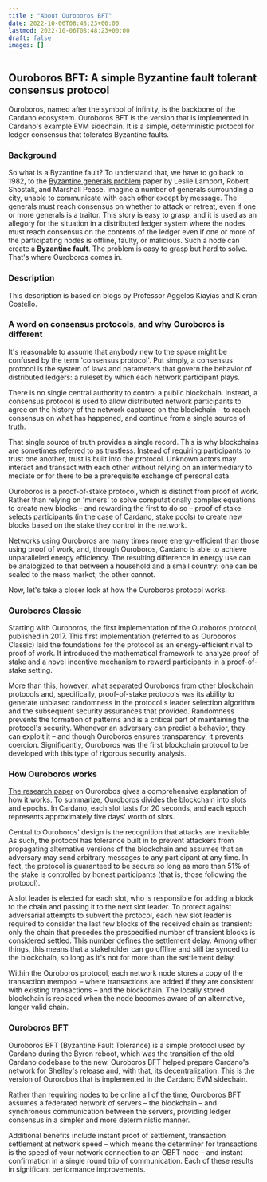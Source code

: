 ```yaml
---
title : "About Ouroboros BFT"
date: 2022-10-06T08:48:23+00:00
lastmod: 2022-10-06T08:48:23+00:00
draft: false
images: []
---
```

## Ouroboros BFT: A simple Byzantine fault tolerant consensus protocol


Ouroboros, named after the symbol of infinity, is the backbone of the Cardano ecosystem. Ouroboros BFT is the version that is implemented in Cardano's example EVM sidechain. It is a simple, deterministic protocol for ledger consensus that tolerates Byzantine faults.

### Background

So what is a Byzantine fault? To understand that, we have to go back to 1982, to the [Byzantine generals problem](https://www.microsoft.com/en-us/research/uploads/prod/2016/12/The-Byzantine-Generals-Problem.pdf) paper by Leslie Lamport, Robert Shostak, and Marshall Pease. Imagine a number of generals surrounding a city, unable to communicate with each other except by message. The generals must reach consensus on whether to attack or retreat, even if one or more generals is a traitor. This story is easy to grasp, and it is used as an allegory for the situation in a distributed ledger system where the nodes must reach consensus on the contents of the ledger even if one or more of the participating nodes is offline, faulty, or malicious. Such a node can create a **Byzantine fault**. The problem is easy to grasp but hard to solve. That's where Ouroboros comes in.

### Description


This description is based on blogs by Professor Aggelos Kiayias and Kieran Costello.

### A word on consensus protocols, and why Ouroboros is different

It's reasonable to assume that anybody new to the space might be confused by the term 'consensus protocol'. Put simply, a consensus protocol is the system of laws and parameters that govern the behavior of distributed ledgers: a ruleset by which each network participant plays.

There is no single central authority to control a public blockchain. Instead, a consensus protocol is used to allow distributed network participants to agree on the history of the network captured on the blockchain – to reach consensus on what has happened, and continue from a single source of truth.

That single source of truth provides a single record. This is why blockchains are sometimes referred to as trustless. Instead of requiring participants to trust one another, trust is built into the protocol. Unknown actors may interact and transact with each other without relying on an intermediary to mediate or for there to be a prerequisite exchange of personal data.

Ouroboros is a proof-of-stake protocol, which is distinct from proof of work. Rather than relying on 'miners' to solve computationally complex equations to create new blocks – and rewarding the first to do so – proof of stake selects participants (in the case of Cardano, stake pools) to create new blocks based on the stake they control in the network.

Networks using Ouroboros are many times more energy-efficient than those using proof of work, and, through Ouroboros, Cardano is able to achieve unparalleled energy efficiency. The resulting difference in energy use can be analogized to that between a household and a small country: one can be scaled to the mass market; the other cannot.

Now, let's take a closer look at how the Ouroboros protocol works.

### Ouroboros Classic

Starting with Ouroboros, the first implementation of the Ouroboros protocol, published in 2017. This first implementation (referred to as Ouroboros Classic) laid the foundations for the protocol as an energy-efficient rival to proof of work. It introduced the mathematical framework to analyze proof of stake and a novel incentive mechanism to reward participants in a proof-of-stake setting.

More than this, however, what separated Ouroboros from other blockchain protocols and, specifically, proof-of-stake protocols was its ability to generate unbiased randomness in the protocol's leader selection algorithm and the subsequent security assurances that provided. Randomness prevents the formation of patterns and is a critical part of maintaining the protocol's security. Whenever an adversary can predict a behavior, they can exploit it – and though Ouroboros ensures transparency, it prevents coercion. Significantly, Ouroboros was the first blockchain protocol to be developed with this type of rigorous security analysis.

### How Ouroboros works

[The research paper](https://iohk.io/en/research/library/papers/ouroborosa-provably-secure-proof-of-stake-blockchain-protocol/) on Ourorobos gives a comprehensive explanation of how it works. To summarize, Ouroboros divides the blockchain into slots and epochs. In Cardano, each slot lasts for 20 seconds, and each epoch represents approximately five days' worth of slots.

Central to Ouroboros' design is the recognition that attacks are inevitable. As such, the protocol has tolerance built in to prevent attackers from propagating alternative versions of the blockchain and assumes that an adversary may send arbitrary messages to any participant at any time. In fact, the protocol is guaranteed to be secure so long as more than 51% of the stake is controlled by honest participants (that is, those following the protocol).

A slot leader is elected for each slot, who is responsible for adding a block to the chain and passing it to the next slot leader. To protect against adversarial attempts to subvert the protocol, each new slot leader is required to consider the last few blocks of the received chain as transient: only the chain that precedes the prespecified number of transient blocks is considered settled. This number defines the settlement delay. Among other things, this means that a stakeholder can go offline and still be synced to the blockchain, so long as it's not for more than the settlement delay.

Within the Ouroboros protocol, each network node stores a copy of the transaction mempool – where transactions are added if they are consistent with existing transactions – and the blockchain. The locally stored blockchain is replaced when the node becomes aware of an alternative, longer valid chain.

### Ouroboros BFT

Ouroboros BFT (Byzantine Fault Tolerance) is a simple protocol used by Cardano during the Byron reboot, which was the transition of the old Cardano codebase to the new. Ouroboros BFT helped prepare Cardano's network for Shelley's release and, with that, its decentralization. This is the version of Ourorobos that is implemented in the Cardano EVM sidechain.

Rather than requiring nodes to be online all of the time, Ouroboros BFT assumes a federated network of servers – the blockchain – and synchronous communication between the servers, providing ledger consensus in a simpler and more deterministic manner.

Additional benefits include instant proof of settlement, transaction settlement at network speed – which means the determiner for transactions is the speed of your network connection to an OBFT node – and instant confirmation in a single round trip of communication. Each of these results in significant performance improvements.